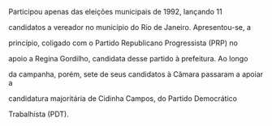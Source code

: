 

Participou apenas das eleições municipais de 1992, lançando 11

candidatos a vereador no município do Rio de Janeiro. Apresentou-se, a

princípio, coligado com o Partido Republicano Progressista (PRP) no

apoio a Regina Gordilho, candidata desse partido à prefeitura. Ao longo

da campanha, porém, sete de seus candidatos à Câmara passaram a apoiar a

candidatura majoritária de Cidinha Campos, do Partido Democrático

Trabalhista (PDT).



